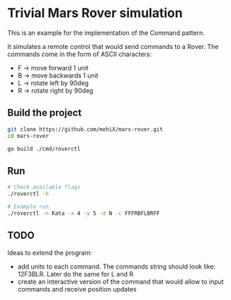 # Trivial Mars Rover simulation

This is an example for the implementation of the Command pattern.

It simulates a remote control that would send commands to a Rover. The commands come in the form of ASCII characters:
- F -> move forward 1 unit
- B -> move backwards 1 unit
- L -> rotate left by 90deg
- R -> rotate right by 90deg

## Build the project

```bash
git clone https://github.com/mehiX/mars-rover.git
cd mars-rover

go build ./cmd/roverctl
```

## Run

```bash
# Check available flags
./roverctl -h

# Example run
./roverctl -n Kata -x 4 -y 5 -d N -c FFFRBFLBRFF
```

## TODO

Ideas to extend the program:
- add units to each command. The commands string should look like: 12F3BLR. Later do the same for L and R
- create an interactive version of the command that would allow to input commands and receive position updates

